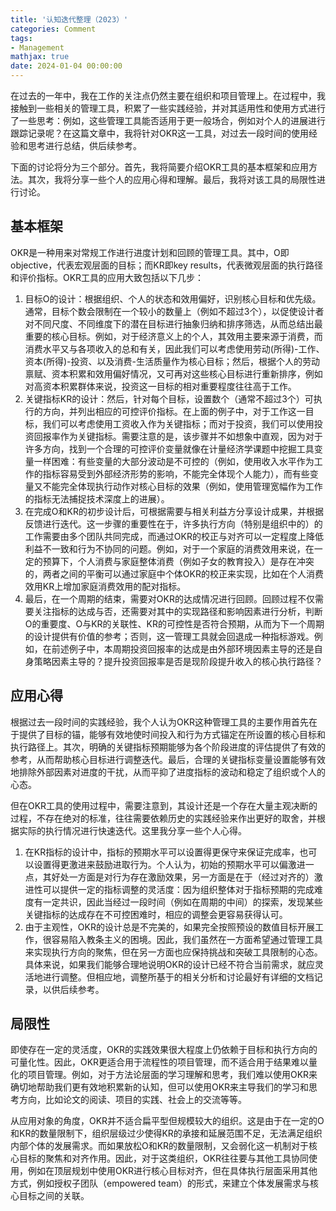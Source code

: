 ```yaml
---
title: '认知迭代整理（2023）'
categories: Comment
tags:
- Management
mathjax: true
date: 2024-01-04 00:00:00
---
```


在过去的一年中，我在工作的关注点仍然主要在组织和项目管理上。在过程中，我接触到一些相关的管理工具，积累了一些实践经验，并对其适用性和使用方式进行了一些思考：例如，这些管理工具能否适用于更一般场合，例如对个人的进展进行跟踪记录呢？在这篇文章中，我将针对OKR这一工具，对过去一段时间的使用经验和思考进行总结，供后续参考。

下面的讨论将分为三个部分。首先，我将简要介绍OKR工具的基本框架和应用方法。其次，我将分享一些个人的应用心得和理解。最后，我将对该工具的局限性进行讨论。

<!--more-->

## 基本框架

OKR是一种用来对常规工作进行进度计划和回顾的管理工具。其中，O即objective，代表宏观层面的目标；而KR即key results，代表微观层面的执行路径和评价指标。OKR工具的应用大致包括以下几步：

1. 目标O的设计：根据组织、个人的状态和效用偏好，识别核心目标和优先级。通常，目标个数会限制在一个较小的数量上（例如不超过3个），以促使设计者对不同尺度、不同维度下的潜在目标进行抽象归纳和排序筛选，从而总结出最重要的核心目标。例如，对于经济意义上的个人，其效用主要来源于消费，而消费水平又与各项收入的总和有关，因此我们可以考虑使用劳动(所得)-工作、资本(所得)-投资、以及消费-生活质量作为核心目标；然后，根据个人的劳动禀赋、资本积累和效用偏好情况，又可再对这些核心目标进行重新排序，例如对高资本积累群体来说，投资这一目标的相对重要程度往往高于工作。
2. 关键指标KR的设计：然后，针对每个目标，设置数个（通常不超过3个）可执行的方向，并列出相应的可控评价指标。在上面的例子中，对于工作这一目标，我们可以考虑使用工资收入作为关键指标；而对于投资，我们可以使用投资回报率作为关键指标。需要注意的是，该步骤并不如想象中直观，因为对于许多方向，找到一个合理的可控评价变量就像在计量经济学课题中挖掘工具变量一样困难：有些变量的大部分波动是不可控的（例如，使用收入水平作为工作的指标容易受到外部经济形势的影响，不能完全体现个人能力），而有些变量又不能完全体现执行动作对核心目标的效果（例如，使用管理宽幅作为工作的指标无法捕捉技术深度上的进展）。
3. 在完成O和KR的初步设计后，可根据需要与相关利益方分享设计成果，并根据反馈进行迭代。这一步骤的重要性在于，许多执行方向（特别是组织中的）的工作需要由多个团队共同完成，而通过OKR的校正与对齐可以一定程度上降低利益不一致和行为不协同的问题。例如，对于一个家庭的消费效用来说，在一定的预算下，个人消费与家庭整体消费（例如子女的教育投入）是存在冲突的，两者之间的平衡可以通过家庭中个体OKR的校正来实现，比如在个人消费效用KR上增加家庭消费效用的配对指标。
4. 最后，在一个周期的结束，需要对OKR的达成情况进行回顾。回顾过程不仅需要关注指标的达成与否，还需要对其中的实现路径和影响因素进行分析，判断O的重要度、O与KR的关联性、KR的可控性是否符合预期，从而为下一个周期的设计提供有价值的参考；否则，这一管理工具就会回退成一种指标游戏。例如，在前述例子中，本周期投资回报率的达成是由外部环境因素主导的还是自身策略因素主导的？提升投资回报率是否是现阶段提升收入的核心执行路径？

## 应用心得

根据过去一段时间的实践经验，我个人认为OKR这种管理工具的主要作用首先在于提供了目标的锚，能够有效地使时间投入和行为方式锚定在所设置的核心目标和执行路径上。其次，明确的关键指标预期能够为各个阶段进度的评估提供了有效的参考，从而帮助核心目标进行调整迭代。最后，合理的关键指标变量设置能够有效地排除外部因素对进度的干扰，从而平抑了进度指标的波动和稳定了组织或个人的心态。

但在OKR工具的使用过程中，需要注意到，其设计还是一个存在大量主观决断的过程，不存在绝对的标准，往往需要依赖历史的实践经验来作出更好的取舍，并根据实际的执行情况进行快速迭代。这里我分享一些个人心得。

1. 在KR指标的设计中，指标的预期水平可以设置得更保守来保证完成率，也可以设置得更激进来鼓励进取行为。个人认为，初始的预期水平可以偏激进一点，其好处一方面是对行为存在激励效果，另一方面是在于（经过对齐的）激进性可以提供一定的指标调整的灵活度：因为组织整体对于指标预期的完成难度有一定共识，因此当经过一段时间（例如在周期的中间）的探索，发现某些关键指标的达成存在不可控困难时，相应的调整会更容易获得认可。
2. 由于主观性，OKR的设计总是不完美的，如果完全按照预设的数值目标开展工作，很容易陷入教条主义的困境。因此，我们虽然在一方面希望通过管理工具来实现执行方向的聚焦，但在另一方面也应保持挑战和突破工具限制的心态。具体来说，如果我们能够合理地说明OKR的设计已经不符合当前需求，就应灵活地进行调整。但相应地，调整所基于的相关分析和讨论最好有详细的文档记录，以供后续参考。

## 局限性

即使存在一定的灵活度，OKR的实践效果很大程度上仍依赖于目标和执行方向的可量化性。因此，OKR更适合用于流程性的项目管理，而不适合用于结果难以量化的项目管理。例如，对于方法论层面的学习理解和思考，我们难以使用OKR来确切地帮助我们更有效地积累新的认知，但可以使用OKR来主导我们的学习和思考方向，比如论文的阅读、项目的实践、社会上的交流等等。
<!-- 再如，对于个人影响力的建设，OKR并不适合用于管理结果，但可用于管理过程，比如社交的投入等等。 -->

从应用对象的角度，OKR并不适合扁平型但规模较大的组织。这是由于在一定的O和KR的数量限制下，组织层级过少使得KR的承接和延展范围不足，无法满足组织内部个体的发展需求。而如果放松O和KR的数量限制，又会弱化这一机制对于核心目标的聚焦和对齐作用。因此，对于这类组织，OKR往往要与其他工具协同使用，例如在顶层规划中使用OKR进行核心目标对齐，但在具体执行层面采用其他方式，例如授权子团队（empowered team）的形式，来建立个体发展需求与核心目标之间的关联。
